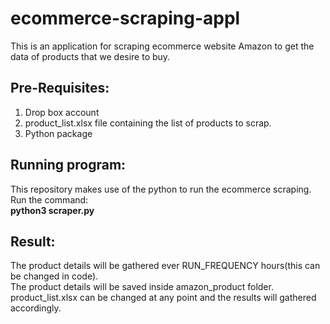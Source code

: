 # ecommerce-scraping-appl
This is an application for scraping ecommerce website Amazon to get the data of products that we desire to buy.

## Pre-Requisites:
1) Drop box account
2) product_list.xlsx file containing the list of products to scrap.
3) Python package

## Running program:
This repository makes use of the python to run the ecommerce scraping.  
Run the command:  
**python3 scraper.py**

## Result:
The product details will be gathered ever RUN_FREQUENCY hours(this can be changed in code).  
The product details will be saved inside amazon_product folder.  
product_list.xlsx can be changed at any point and the results will gathered accordingly.
